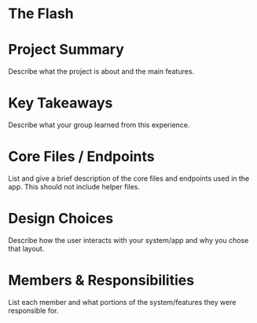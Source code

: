 # The Flash

# Project Summary
Describe what the project is about and the main features.

# Key Takeaways
Describe what your group learned from this experience.

# Core Files / Endpoints
List and give a brief description of the core files and endpoints used in the app. This should not include helper files.

# Design Choices
Describe how the user interacts with your system/app and why you chose that layout.

# Members & Responsibilities
List each member and what portions of the system/features they were responsible for.